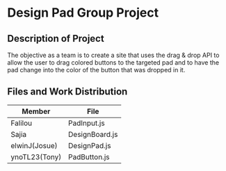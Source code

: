 # Design Pad Group Project

## Description of Project
The objective as a team is to create a site that uses the drag & drop API to allow the user to drag colored buttons to the targeted pad and to have the pad change into the color of the button that was dropped in it.

## Files and Work Distribution

|Member |File |
|-------|-----|
|Falilou  |  PadInput.js|
|Sajia | DesignBoard.js |
|elwinJ(Josue) | DesignPad.js|
|ynoTL23(Tony) | PadButton.js|
